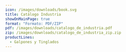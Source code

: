 ```yaml
---
icon: /images/downloads/book.svg
title: Catálogo Industria
showOnMainPage: true
format: "Formato: PDF/ZIP"
pdf: /images/downloads/catalogo_de_industria.pdf
zip: /images/downloads/catalogo_de_industria_zip.zip
productLines:
  - Galpones y Tinglados
---
```


